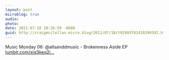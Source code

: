 ```yaml
---
layout: post
microblog: true
audio: 
photo: 
date: 2011-07-18 10:26:59 -0600
guid: http://craigmcclellan.micro.blog/2011/07/18/t92993781418299392.html
---
```

Music Monday 06: @allsanddmusic - Brokenness Aside EP [tumblr.com/xiq3keq2i...](http://tumblr.com/xiq3keq2i9)
